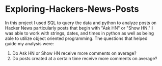 # Exploring-Hackers-News-Posts
In this project I used SQL to query the data and python to analyze posts on Hacker News particularly posts that begin with "Ask HN" or "Show HN." I was able to work with strings, dates, and times in python as well as being able to utilize object oriented programming. The questions that helped guide my analysis were: 
1. Do Ask HN or Show HN receive more comments on average? 
2. Do posts created at a certain time receive more comments on average?
